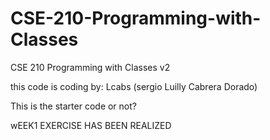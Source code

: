 # CSE-210-Programming-with-Classes
CSE 210 Programming with Classes v2

this code is coding by: Lcabs (sergio Luilly Cabrera Dorado)

This is the starter code or not?

wEEK1 EXERCISE HAS BEEN REALIZED